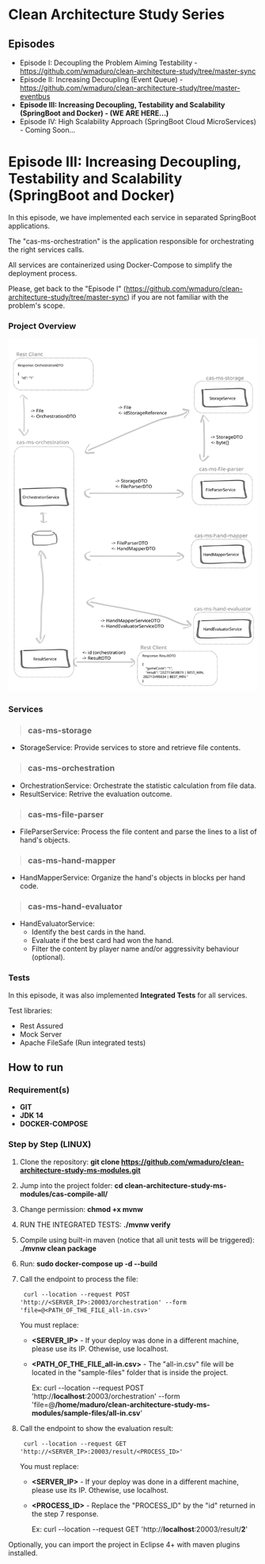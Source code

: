 


# Clean Architecture Study Series

## Episodes
- Episode I: Decoupling the Problem Aiming Testability - https://github.com/wmaduro/clean-architecture-study/tree/master-sync
- Episode II: Increasing Decoupling (Event Queue) - https://github.com/wmaduro/clean-architecture-study/tree/master-eventbus
- **Episode III: Increasing Decoupling, Testability and Scalability (SpringBoot and Docker) - (WE ARE HERE...)** 
- Episode IV: High Scalability Approach (SpringBoot Cloud MicroServices) - Coming Soon...   


# Episode III: Increasing Decoupling, Testability and Scalability (SpringBoot and Docker)

In this episode, we have implemented each service in separated SpringBoot applications.

The "cas-ms-orchestration" is the application responsible for orchestrating the right services calls.

All services are containerized using Docker-Compose to simplify the deployment process.

Please, get back to the "Episode I" (https://github.com/wmaduro/clean-architecture-study/tree/master-sync) if you are not familiar with the problem's scope.

### Project Overview

![alt text](https://raw.githubusercontent.com/wmaduro/clean-architecture-study-ms-modules/master/md-files/overview.svg)

### Services 
>### cas-ms-storage
-  StorageService: Provide services to store and retrieve file contents.
      
>### cas-ms-orchestration
- OrchestrationService: Orchestrate the statistic calculation from file data. 
- ResultService: Retrive the evaluation outcome.

>### cas-ms-file-parser
-  FileParserService: Process the file content and parse the lines to a list of hand's objects.

>### cas-ms-hand-mapper
-  HandMapperService: Organize the hand's objects in blocks per hand code.

>### cas-ms-hand-evaluator
-  HandEvaluatorService:
    -   Identify the best cards in the hand.
    -   Evaluate if the best card had won the hand.
    -   Filter the content by player name and/or aggressivity behaviour (optional).


### Tests
In this episode, it was also implemented **Integrated Tests** for all services.

Test libraries:
* Rest Assured
* Mock Server
* Apache FileSafe (Run integrated tests)


## How to run

### Requirement(s)
- **GIT**
- **JDK 14**
- **DOCKER-COMPOSE**


### Step by Step (LINUX)
1. Clone the repository: **git clone https://github.com/wmaduro/clean-architecture-study-ms-modules.git**
2. Jump into the project folder: **cd clean-architecture-study-ms-modules/cas-compile-all/**
3. Change permission: **chmod +x mvnw**
4. RUN THE INTEGRATED TESTS: **./mvnw verify**
5. Compile using built-in maven  (notice that all unit tests will be triggered): **./mvnw clean package**
6. Run: **sudo docker-compose up -d --build**
7. Call the endpoint to process the file:

        curl --location --request POST 'http://<SERVER_IP>:20003/orchestration' --form 'file=@<PATH_OF_THE_FILE_all-in.csv>'

    You must replace:
    * **<SERVER_IP>** - If your deploy was done in a different machine, please use its IP. Othewise, use localhost.
    * **<PATH_OF_THE_FILE_all-in.csv>** - The "all-in.csv" file will be located in the "sample-files" folder that is inside the project.
    
        Ex: curl --location --request POST 'http://**localhost**:20003/orchestration' --form 'file=@**/home/maduro/clean-architecture-study-ms-modules/sample-files/all-in.csv**'

8. Call the endpoint to show the evaluation result:

        curl --location --request GET 'http://<SERVER_IP>:20003/result/<PROCESS_ID>'

    You must replace:
    * **<SERVER_IP>** - If your deploy was done in a different machine, please use its IP. Othewise, use localhost.
    * **<PROCESS_ID>** - Replace the "PROCESS_ID" by the "id" returned in the step 7 response.

        Ex: curl --location --request GET 'http://**localhost**:20003/result/**2**'

Optionally, you can import the project in Eclipse 4+ with maven plugins installed. 

